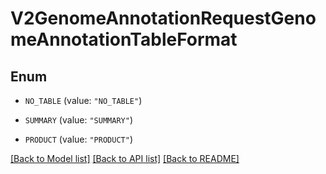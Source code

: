 # V2GenomeAnnotationRequestGenomeAnnotationTableFormat

## Enum


* `NO_TABLE` (value: `"NO_TABLE"`)

* `SUMMARY` (value: `"SUMMARY"`)

* `PRODUCT` (value: `"PRODUCT"`)


[[Back to Model list]](../README.md#documentation-for-models) [[Back to API list]](../README.md#documentation-for-api-endpoints) [[Back to README]](../README.md)



